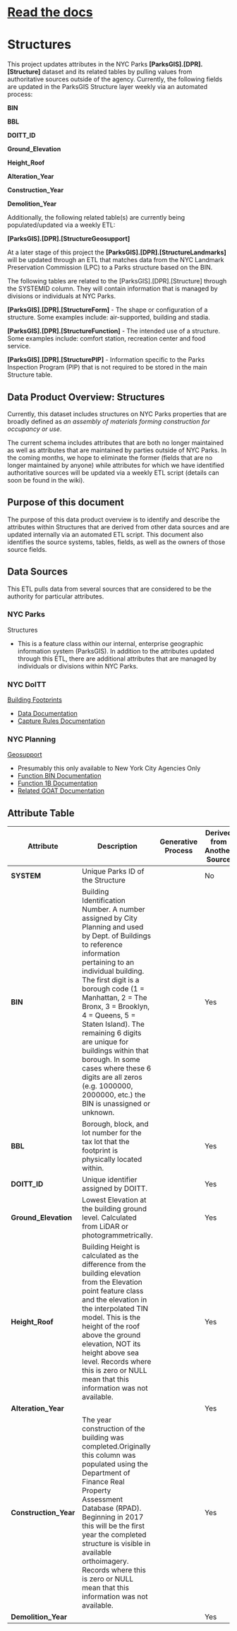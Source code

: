 # [Read the docs](https://nycparks-data.github.io/Structures/)
# Structures
This project updates attributes in the NYC Parks **[ParksGIS].[DPR].[Structure]** dataset and its related tables by pulling values from 
authoritative sources outside of the agency. Currently, the following fields are updated in the ParksGIS Structure layer weekly 
via an automated process:

**BIN**

**BBL**

**DOITT_ID**

**Ground_Elevation**

**Height_Roof**

**Alteration_Year**

**Construction_Year**

**Demolition_Year**


Additionally, the following related table(s) are currently being populated/updated via a weekly ETL:

**[ParksGIS].[DPR].[StructureGeosupport]**

At a later stage of this project the **[ParksGIS].[DPR].[StructureLandmarks]** will be updated through an ETL that matches data from the NYC Landmark Preservation Commission (LPC) to a Parks structure based on the BIN.

The following tables are related to the [ParksGIS].[DPR].[Structure] through the SYSTEMID column. They will contain information that is managed by divisions or individuals at NYC Parks.

**[ParksGIS].[DPR].[StructureForm]** - The shape or configuration of a structure. Some examples include: air-supported, building and stadia. 

**[ParksGIS].[DPR].[StructureFunction]** - The intended use of a structure. Some examples include: comfort station, recreation center and food service.

**[ParksGIS].[DPR].[StructurePIP]** - Information specific to the Parks Inspection Program (PIP) that is not required to be stored in the main Structure table.

## Data Product Overview: Structures
Currently, this dataset includes structures on NYC Parks properties that are broadly defined as *an assembly of materials 
forming construction for occupancy or use*. 

The current schema includes attributes that are both no longer maintained as well as attributes that are 
maintained by parties outside of NYC Parks. In the coming months, we hope to eliminate the former (fields 
that are no longer maintained by anyone) while attributes for which we have identified authoritative sources 
will be updated via a weekly ETL script (details can soon be found in the wiki).


## Purpose of this document
The purpose of this data product overview is to identify and describe the
attributes within Structures that are derived from other data sources and are updated internally via an automated
ETL script. This document also identifies the source systems, tables, fields, as well as the owners of 
those source fields. 

## Data Sources
This ETL pulls data from several sources that are considered to be the authority for particular attributes.
### NYC Parks
Structures
 - This is a feature class within our internal, enterprise geographic information system (ParksGIS). In addition to the attributes updated through this ETL, there are additional attributes that are managed by individuals or divisions within NYC Parks.
 
### NYC DoITT
[Building Footprints](https://data.cityofnewyork.us/Housing-Development/Building-Footprints/nqwf-w8eh#About)
 - [Data Documentation](https://github.com/CityOfNewYork/nyc-geo-metadata/blob/master/Metadata/Metadata_BuildingFootprints.md)
 - [Capture Rules Documentation](https://github.com/CityOfNewYork/nyc-planimetrics/blob/master/Capture_Rules.md)
 
### NYC Planning
[Geosupport](https://geoservice.planning.nyc.gov/)
- Presumably this only available to New York City Agencies Only
- [Function BIN Documentation](https://geoservice.planning.nyc.gov/FunctionBIN)
- [Function 1B Documentation](https://geoservice.planning.nyc.gov/Function1B)
- [Related GOAT Documentation](http://a030-goat.nyc.gov/goat)

## Attribute Table
| Attribute              | Description       | Generative Process   | Derived from Another Source | Source Data Owner / Modifier |
|------------------------|-------------------|----------------------|-----------------------------|------------------------------|
| **SYSTEM**           | Unique Parks ID of the Structure  |          | No     |               | IT/GIS
| **BIN**              | Building Identification Number. A number assigned by City Planning and used by Dept. of Buildings to reference information pertaining to an individual building. The first digit is a borough code (1 = Manhattan, 2 = The Bronx, 3 = Brooklyn, 4 = Queens, 5 = Staten Island). The remaining 6 digits are unique for buildings within that borough. In some cases where these 6 digits are all zeros (e.g. 1000000, 2000000, etc.) the BIN is unassigned or unknown.|          | Yes    |DoITT               |
| **BBL**              |Borough, block, and lot number for the tax lot that the footprint is physically located within.|          | Yes |DoITT            |
| **DOITT_ID**         |Unique identifier assigned by DOITT.|          | Yes    |               |
| **Ground_Elevation** |Lowest Elevation at the building ground level. Calculated from LiDAR or photogrammetrically.|          | Yes    |DoITT               |
| **Height_Roof**      |Building Height is calculated as the difference from the building elevation from the Elevation point feature class and the elevation in the interpolated TIN model. This is the height of the roof above the ground elevation, NOT its height above sea level. Records where this is zero or NULL mean that this information was not available.|          | Yes    |DoITT               |
| **Alteration_Year**  |                                   |          | Yes    |DoITT               |
| **Construction_Year**|The year construction of the building was completed.Originally this column was populated using the Department of Finance Real Property Assessment Database (RPAD). Beginning in 2017 this will be the first year the completed structure is visible in available orthoimagery. Records where this is zero or NULL mean that this information was not available.|          | Yes    |DoITT               |
| **Demolition_Year**  |                                   |          | Yes    |DoITT               |

